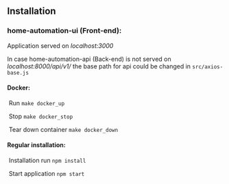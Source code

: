 ## Installation

### home-automation-ui (Front-end):

Application served on _localhost:3000_

In case home-automation-api (Back-end) is not served on _localhost:8000/api/v1/_ the base path for api could be changed in `src/axios-base.js`

#### 	Docker:

​		Run `make docker_up`

​		Stop `make docker_stop`

​		Tear down container `make docker_down`

#### 	Regular installation:

​		Installation run `npm install`

​		Start application `npm start`